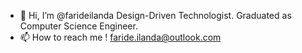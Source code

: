 - 👋 Hi, I’m @farideilanda
Design-Driven Technologist.
Graduated as Computer Science Engineer.
- 📫 How to reach me ! faride.ilanda@outlook.com
<!---
farideilanda/farideilanda is a ✨ special ✨ repository because its `README.md` (this file) appears on your GitHub profile.
You can click the Preview link to take a look at your changes.
--->
